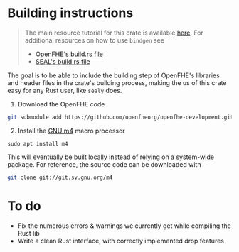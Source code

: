 # Building instructions

> The main resource tutorial for this crate is available [here](https://rust-lang.github.io/rust-bindgen). For additional resources on how to use `bindgen` see
> - [OpenFHE's build.rs file](https://github.com/fairmath/openfhe-rs/blob/master/build.rs)
> - [SEAL's build.rs file](https://github.com/marcosfpr/sealy/blob/dev/sealy/build.rs)

The goal is to be able to include the building step of OpenFHE's libraries and header files in the crate's building process, making the us of this crate easy for any Rust user, like `sealy` does.

1. Download the OpenFHE code
```bash
git submodule add https://github.com/openfheorg/openfhe-development.git
```
2. Install the [GNU m4](https://www.gnu.org/software/m4/m4.html) macro processor
```
sudo apt install m4
```
This will eventually be built locally instead of relying on a system-wide package. For reference, the source code can be downloaded with
```bash
git clone git://git.sv.gnu.org/m4
```

# To do
- Fix the numerous errors & warnings we currently get while compiling the Rust lib
- Write a clean Rust interface, with correctly implemented drop features